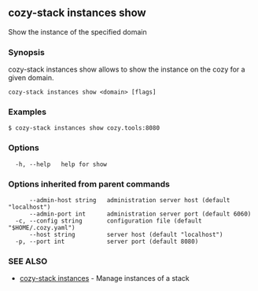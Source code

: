 ## cozy-stack instances show

Show the instance of the specified domain

### Synopsis


cozy-stack instances show allows to show the instance on the cozy for a
given domain.


```
cozy-stack instances show <domain> [flags]
```

### Examples

```
$ cozy-stack instances show cozy.tools:8080
```

### Options

```
  -h, --help   help for show
```

### Options inherited from parent commands

```
      --admin-host string   administration server host (default "localhost")
      --admin-port int      administration server port (default 6060)
  -c, --config string       configuration file (default "$HOME/.cozy.yaml")
      --host string         server host (default "localhost")
  -p, --port int            server port (default 8080)
```

### SEE ALSO

* [cozy-stack instances](cozy-stack_instances.md)	 - Manage instances of a stack

